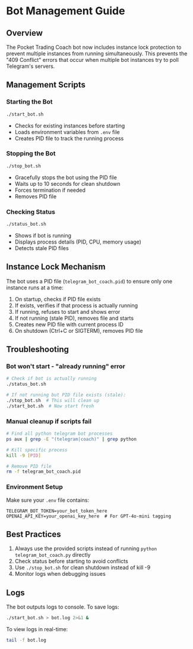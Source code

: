 # Bot Management Guide

## Overview
The Pocket Trading Coach bot now includes instance lock protection to prevent multiple instances from running simultaneously. This prevents the "409 Conflict" errors that occur when multiple bot instances try to poll Telegram's servers.

## Management Scripts

### Starting the Bot
```bash
./start_bot.sh
```
- Checks for existing instances before starting
- Loads environment variables from `.env` file
- Creates PID file to track the running process

### Stopping the Bot
```bash
./stop_bot.sh
```
- Gracefully stops the bot using the PID file
- Waits up to 10 seconds for clean shutdown
- Forces termination if needed
- Removes PID file

### Checking Status
```bash
./status_bot.sh
```
- Shows if bot is running
- Displays process details (PID, CPU, memory usage)
- Detects stale PID files

## Instance Lock Mechanism

The bot uses a PID file (`telegram_bot_coach.pid`) to ensure only one instance runs at a time:

1. On startup, checks if PID file exists
2. If exists, verifies if that process is actually running
3. If running, refuses to start and shows error
4. If not running (stale PID), removes file and starts
5. Creates new PID file with current process ID
6. On shutdown (Ctrl+C or SIGTERM), removes PID file

## Troubleshooting

### Bot won't start - "already running" error
```bash
# Check if bot is actually running
./status_bot.sh

# If not running but PID file exists (stale):
./stop_bot.sh  # This will clean up
./start_bot.sh  # Now start fresh
```

### Manual cleanup if scripts fail
```bash
# Find all python telegram bot processes
ps aux | grep -E "(telegram|coach)" | grep python

# Kill specific process
kill -9 [PID]

# Remove PID file
rm -f telegram_bot_coach.pid
```

### Environment Setup
Make sure your `.env` file contains:
```
TELEGRAM_BOT_TOKEN=your_bot_token_here
OPENAI_API_KEY=your_openai_key_here  # For GPT-4o-mini tagging
```

## Best Practices

1. Always use the provided scripts instead of running `python telegram_bot_coach.py` directly
2. Check status before starting to avoid conflicts
3. Use `./stop_bot.sh` for clean shutdown instead of kill -9
4. Monitor logs when debugging issues

## Logs

The bot outputs logs to console. To save logs:
```bash
./start_bot.sh > bot.log 2>&1 &
```

To view logs in real-time:
```bash
tail -f bot.log
``` 